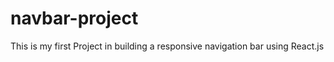# navbar-project

This is my first Project in building a responsive navigation bar using React.js


